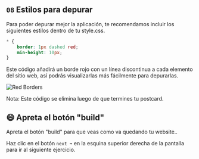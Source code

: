 ## `08` Estilos para depurar

Para poder depurar mejor la aplicación, te recomendamos incluir los siguientes estilos dentro de tu style.css.

```css
* {
	border: 1px dashed red;
	min-height: 10px;
}
```

Este código añadirá un borde rojo con un línea discontinua a cada elemento del sitio web, así podrás visualizarlas más fácilmente para depurarlas.

![Red Borders](../../assets/red-borders.png?raw=true)

Nota: Este código se elimina luego de que termines tu postcard.

## 😄 Apreta el botón "build"

Apreta el botón "build" para que veas como va quedando tu website..

Haz clic en el botón `next ➡` en la esquina superior derecha de la pantalla para ir al siguiente ejercicio. 